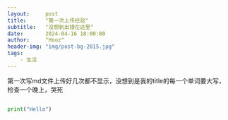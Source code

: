 ```yaml
---
layout:     post
title:      "第一次上传经验"
subtitle:   "没想到出错在这里"
date:       2024-04-16 18:00:00
author:     "Hooz"
header-img: "img/post-bg-2015.jpg"
tags:
    - 生活
---
```




第一次写md文件上传好几次都不显示，没想到是我的title的每一个单词要大写，检查一个晚上，哭死

```python

print("Hello")
```
